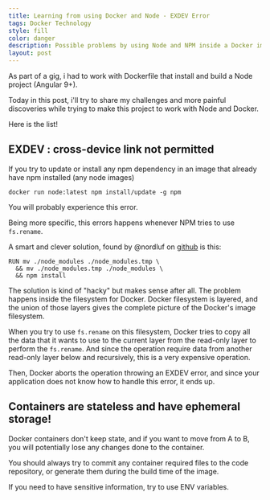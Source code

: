 ```yaml
---
title: Learning from using Docker and Node - EXDEV Error
tags: Docker Technology
style: fill
color: danger
description: Possible problems by using Node and NPM inside a Docker image
layout: post
---
```


As part of a gig, i had to work with Dockerfile that install and build a Node project (Angular 9+).

Today in this post, i'll try to share my challenges and more painful discoveries while trying to make this project to work with Node and Docker.

Here is the list!

## EXDEV : cross-device link not permitted

If you try to update or install any npm dependency in an image that already have npm installed (any node images)

```
docker run node:latest npm install/update -g npm
```

You will probably experience this error.

Being more specific, this errors happens whenever NPM tries to use `fs.rename`.

A smart and clever solution, found by @nordluf on [github](https://github.com/npm/npm/issues/9863) is this:

```
RUN mv ./node_modules ./node_modules.tmp \
  && mv ./node_modules.tmp ./node_modules \
  && npm install 
```

The solution is kind of "hacky" but makes sense after all. The problem happens inside the filesystem for Docker. Docker filesystem is layered, and the union of those layers gives the complete picture of the Docker's image filesystem.

When you try to use `fs.rename` on this filesystem, Docker tries to copy all the data that it wants to use to the current layer from the read-only layer to perform the `fs.rename`. And since the operation require data from another read-only layer below and recursively, this is a very expensive operation.

Then, Docker aborts the operation throwing an EXDEV error, and since your application does not know how to handle this error, it ends up.

## Containers are stateless and have ephemeral storage!

Docker containers don't keep state, and if you want to move from A to B, you will potentially lose any changes done to the container.

You should always try to commit any container required files to the code repository, or generate them during the build time of the image.

If you need to have sensitive information, try to use ENV variables.

